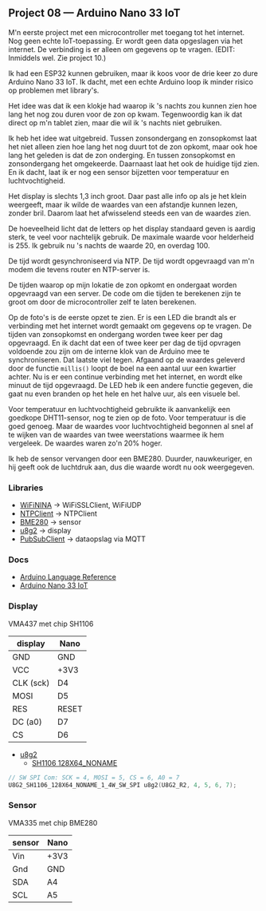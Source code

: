 ## Project 08 — Arduino Nano 33 IoT

M'n eerste project met een microcontroller met toegang tot het
internet. Nog geen echte IoT-toepassing. Er wordt geen data opgeslagen
via het internet. De verbinding is er alleen om gegevens op te vragen.
(EDIT: Inmiddels wel. Zie project 10.)

Ik had een ESP32 kunnen gebruiken, maar ik koos voor de drie keer zo
dure Arduino Nano 33 IoT. Ik dacht, met een echte Arduino loop ik
minder risico op problemen met library's.

Het idee was dat ik een klokje had waarop ik 's nachts zou kunnen zien
hoe lang het nog zou duren voor de zon op kwam. Tegenwoordig kan ik
dat direct op m'n tablet zien, maar die wil ik 's nachts niet
gebruiken.

Ik heb het idee wat uitgebreid. Tussen zonsondergang en zonsopkomst
laat het niet alleen zien hoe lang het nog duurt tot de zon opkomt,
maar ook hoe lang het geleden is dat de zon onderging. En tussen
zonsopkomst en zonsondergang het omgekeerde. Daarnaast laat het ook de
huidige tijd zien. En ik dacht, laat ik er nog een sensor bijzetten
voor temperatuur en luchtvochtigheid.

Het display is slechts 1,3 inch groot. Daar past alle info op als je
het klein weergeeft, maar ik wilde de waardes van een afstandje kunnen
lezen, zonder bril. Daarom laat het afwisselend steeds een van de
waardes zien.

De hoeveelheid licht dat de letters op het display standaard geven is
aardig sterk, te veel voor nachtelijk gebruik. De maximale waarde voor
helderheid is 255. Ik gebruik nu 's nachts de waarde 20, en overdag 100.

De tijd wordt gesynchroniseerd via NTP. De tijd wordt opgevraagd van
m'n modem die tevens router en NTP-server is.

De tijden waarop op mijn lokatie de zon opkomt en ondergaat worden
opgevraagd van een server. De code om die tijden te berekenen zijn te
groot om door de microcontroller zelf te laten berekenen.

Op de foto's is de eerste opzet te zien. Er is een LED die brandt als
er verbinding met het internet wordt gemaakt om gegevens op te vragen.
De tijden van zonsopkomst en ondergang worden twee keer per dag
opgevraagd. En ik dacht dat een of twee keer per dag de tijd opvragen
voldoende zou zijn om de interne klok van de Arduino mee te
synchroniseren. Dat laatste viel tegen. Afgaand op de waardes geleverd
door de functie `millis()` loopt de boel na een aantal uur een
kwartier achter. Nu is er een continue verbinding met het internet, en
wordt elke minuut de tijd opgevraagd. De LED heb ik een andere functie
gegeven, die gaat nu even branden op het hele en het halve uur, als een
visuele bel.

Voor temperatuur en luchtvochtigheid gebruikte ik aanvankelijk een
goedkope DHT11-sensor, nog te zien op de foto. Voor temperatuur is die
goed genoeg. Maar de waardes voor luchtvochtigheid begonnen al snel af
te wijken van de waardes van twee weerstations waarmee ik hem
vergeleek. De waardes waren zo'n 20% hoger.

Ik heb de sensor vervangen door een BME280. Duurder, nauwkeuriger, en
hij geeft ook de luchtdruk aan, dus die waarde wordt nu ook
weergegeven.


### Libraries

 * [WiFiNINA](https://www.arduino.cc/en/Reference/WiFiNINA)  → WiFiSSLClient, WiFiUDP
 * [NTPClient](https://github.com/arduino-libraries/NTPClient)  → NTPClient
 * [BME280](https://github.com/finitespace/BME280)  → sensor
 * [u8g2](https://github.com/olikraus/u8g2)  → display
 * [PubSubClient](https://pubsubclient.knolleary.net/) → dataopslag via MQTT


### Docs

 * [Arduino Language Reference](https://www.arduino.cc/reference/en/)
 * [Arduino Nano 33 IoT](https://docs.arduino.cc/hardware/nano-33-iot)

### Display

VMA437 met chip SH1106

| display | Nano |
| ------- | ---- |
| GND     | GND  |
| VCC     | +3V3 |
| CLK (sck) | D4 |
| MOSI    | D5 |
| RES     | RESET |
| DC (a0) | D7   |
| CS      | D6   |


 * [u8g2](https://github.com/olikraus/u8g2)
     * [SH1106 128X64_NONAME](https://github.com/olikraus/u8g2/wiki/u8g2setupcpp#sh1106-128x64_noname)

```c
// SW SPI Com: SCK = 4, MOSI = 5, CS = 6, A0 = 7
U8G2_SH1106_128X64_NONAME_1_4W_SW_SPI u8g2(U8G2_R2, 4, 5, 6, 7);
```

### Sensor

VMA335 met chip BME280

| sensor | Nano |
| ------ | ---- |
| Vin    | +3V3 |
| Gnd    | GND  |
| SDA    | A4   |
| SCL    | A5   |

